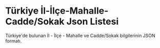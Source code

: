 # Türkiye İl-İlçe-Mahalle-Cadde/Sokak Json Listesi
Türkiye'de bulunan İl - İlçe - Mahalle ve Cadde/Sokak bilgilerinin JSON formatı.
